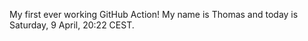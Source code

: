 My first ever working GitHub Action!
My name is Thomas and today is Saturday, 9 April, 20:22 CEST. 
